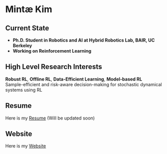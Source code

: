 # Mintæ Kim

## Current State
- **Ph.D. Student in Robotics and AI at Hybrid Robotics Lab, BAIR, UC Berkeley**
- **Working on Reinforcement Learning**

## High Level Research Interests
**Robust RL**, **Offline RL**, **Data-Efficient Learning**, **Model-based RL**  
Sample-efficient and risk-aware decision-making for stochastic dynamical systems using RL

## Resume
Here is my [Resume](./Resume_Mintæ_Kim.pdf) (Will be updated soon)

## Website
Here is my [Website](https://sites.google.com/view/mintae-kim)
